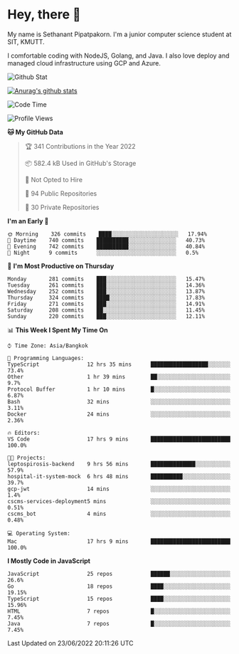 # Hey, there 🙌
My name is Sethanant Pipatpakorn. I'm a junior computer science student at SIT, KMUTT.

I comfortable coding with NodeJS, Golang, and Java. I also love deploy and managed cloud infrastructure using GCP and Azure.

![Github Stat](https://github-profile-summary-cards.vercel.app/api/cards/profile-details?username=thetkpark&theme=dracula)

[![Anurag's github stats](https://github-readme-stats.vercel.app/api?username=thetkpark&count_private=true&show_icons=true&theme=tokyonight)](https://github.com/anuraghazra/github-readme-stats)

<!--START_SECTION:waka-->
![Code Time](http://img.shields.io/badge/Code%20Time-0%20secs-blue)

![Profile Views](http://img.shields.io/badge/Profile%20Views-8-blue)

**🐱 My GitHub Data** 

> 🏆 341 Contributions in the Year 2022
 > 
> 📦 582.4 kB Used in GitHub's Storage 
 > 
> 🚫 Not Opted to Hire
 > 
> 📜 94 Public Repositories 
 > 
> 🔑 30 Private Repositories  
 > 
**I'm an Early 🐤** 

```text
🌞 Morning    326 commits    ████░░░░░░░░░░░░░░░░░░░░░   17.94% 
🌆 Daytime    740 commits    ██████████░░░░░░░░░░░░░░░   40.73% 
🌃 Evening    742 commits    ██████████░░░░░░░░░░░░░░░   40.84% 
🌙 Night      9 commits      ░░░░░░░░░░░░░░░░░░░░░░░░░   0.5%

```
📅 **I'm Most Productive on Thursday** 

```text
Monday       281 commits    ███░░░░░░░░░░░░░░░░░░░░░░   15.47% 
Tuesday      261 commits    ███░░░░░░░░░░░░░░░░░░░░░░   14.36% 
Wednesday    252 commits    ███░░░░░░░░░░░░░░░░░░░░░░   13.87% 
Thursday     324 commits    ████░░░░░░░░░░░░░░░░░░░░░   17.83% 
Friday       271 commits    ███░░░░░░░░░░░░░░░░░░░░░░   14.91% 
Saturday     208 commits    ██░░░░░░░░░░░░░░░░░░░░░░░   11.45% 
Sunday       220 commits    ███░░░░░░░░░░░░░░░░░░░░░░   12.11%

```


📊 **This Week I Spent My Time On** 

```text
⌚︎ Time Zone: Asia/Bangkok

💬 Programming Languages: 
TypeScript               12 hrs 35 mins      ██████████████████░░░░░░░   73.4% 
Other                    1 hr 39 mins        ██░░░░░░░░░░░░░░░░░░░░░░░   9.7% 
Protocol Buffer          1 hr 10 mins        █░░░░░░░░░░░░░░░░░░░░░░░░   6.87% 
Bash                     32 mins             ░░░░░░░░░░░░░░░░░░░░░░░░░   3.11% 
Docker                   24 mins             ░░░░░░░░░░░░░░░░░░░░░░░░░   2.36%

🔥 Editors: 
VS Code                  17 hrs 9 mins       █████████████████████████   100.0%

🐱‍💻 Projects: 
leptospirosis-backend    9 hrs 56 mins       ██████████████░░░░░░░░░░░   57.9% 
hospital-it-system-mock  6 hrs 48 mins       ██████████░░░░░░░░░░░░░░░   39.7% 
gcp-jwt                  14 mins             ░░░░░░░░░░░░░░░░░░░░░░░░░   1.4% 
cscms-services-deployment5 mins              ░░░░░░░░░░░░░░░░░░░░░░░░░   0.51% 
cscms_bot                4 mins              ░░░░░░░░░░░░░░░░░░░░░░░░░   0.48%

💻 Operating System: 
Mac                      17 hrs 9 mins       █████████████████████████   100.0%

```

**I Mostly Code in JavaScript** 

```text
JavaScript               25 repos            ██████░░░░░░░░░░░░░░░░░░░   26.6% 
Go                       18 repos            ████░░░░░░░░░░░░░░░░░░░░░   19.15% 
TypeScript               15 repos            ████░░░░░░░░░░░░░░░░░░░░░   15.96% 
HTML                     7 repos             █░░░░░░░░░░░░░░░░░░░░░░░░   7.45% 
Java                     7 repos             █░░░░░░░░░░░░░░░░░░░░░░░░   7.45%

```



 Last Updated on 23/06/2022 20:11:26 UTC
<!--END_SECTION:waka-->
